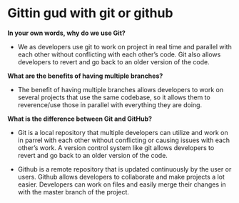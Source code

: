 # Gittin gud with git or github

**In your own words, why do we use Git?**

* We as developers use git to work on project in real time and parallel with each other without conflicting with each other’s code. Git also allows developers to revert and go back to an older version of the code.

**What are the benefits of having multiple branches?**

* The benefit of having multiple branches allows developers to work on several projects that use the same codebase, so it allows them to reverence/use those in parallel with everything they are doing.

**What is the difference between Git and GitHub?**

* Git is a local repository that multiple developers can utilize and work on in parrel with each other without conflicting or causing issues with each other’s work.  A version control system like git allows developers to revert and go back to an older version of the code.

* Github is a remote repository that is updated continuously by the user or users. Github allows developers to collaborate and make projects a lot easier. Developers can work on files and easily merge their changes in with the master branch of the project. 